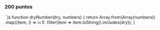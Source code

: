 ### 200 puntos

``js
function dryNumber(dry, numbers) {
  return Array.from(Array(numbers))
    .map((item, i) => i+1)
    .filter(item => item.toString().includes(dry));
}
```

